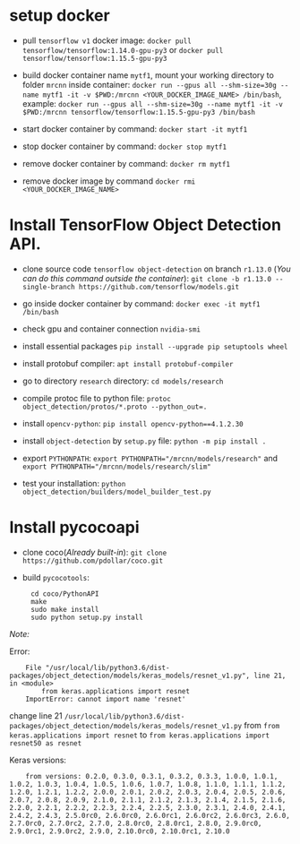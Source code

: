 # setup docker
- pull `tensorflow v1` docker image: `docker pull tensorflow/tensorflow:1.14.0-gpu-py3` or `docker pull tensorflow/tensorflow:1.15.5-gpu-py3`

- build docker container name `mytf1`, mount your working directory to folder `mrcnn` inside container: `docker run --gpus all --shm-size=30g --name mytf1 -it -v $PWD:/mrcnn <YOUR_DOCKER_IMAGE_NAME> /bin/bash`, example: `docker run --gpus all --shm-size=30g --name mytf1 -it -v $PWD:/mrcnn tensorflow/tensorflow:1.15.5-gpu-py3 /bin/bash`

- start docker container by command: `docker start -it mytf1`

- stop docker container by command: `docker stop mytf1`

- remove docker container by command: `docker rm mytf1`

- remove docker image by command `docker rmi <YOUR_DOCKER_IMAGE_NAME>`

# Install TensorFlow Object Detection API.
- clone source code `tensorflow object-detection` on branch `r1.13.0` (*You can do this command outside the container*): `git clone -b r1.13.0 --single-branch https://github.com/tensorflow/models.git`

- go inside docker container by command: `docker exec -it mytf1 /bin/bash`

- check gpu and container connection `nvidia-smi`

- install essential packages `pip install --upgrade pip setuptools wheel`

- install protobuf compiler: `apt install protobuf-compiler`

- go to directory `research` directory: `cd models/research`

- compile protoc file to python file: `protoc object_detection/protos/*.proto --python_out=.`

- install `opencv-python`: `pip install opencv-python==4.1.2.30`

- install `object-detection` by `setup.py` file: `python -m pip install .`

- export `PYTHONPATH`: `export PYTHONPATH="/mrcnn/models/research"` and `export PYTHONPATH="/mrcnn/models/research/slim"`

- test your installation: `python object_detection/builders/model_builder_test.py`

# Install pycocoapi
- clone coco(*Already built-in*): `git clone https://github.com/pdollar/coco.git`

- build `pycocotools`:

        cd coco/PythonAPI
        make
        sudo make install
        sudo python setup.py install


*Note:*

Error:

        File "/usr/local/lib/python3.6/dist-packages/object_detection/models/keras_models/resnet_v1.py", line 21, in <module>
            from keras.applications import resnet
        ImportError: cannot import name 'resnet'

change line 21 `/usr/local/lib/python3.6/dist-packages/object_detection/models/keras_models/resnet_v1.py` from `from keras.applications import resnet` to `from keras.applications import resnet50 as resnet`

Keras versions:

        from versions: 0.2.0, 0.3.0, 0.3.1, 0.3.2, 0.3.3, 1.0.0, 1.0.1, 1.0.2, 1.0.3, 1.0.4, 1.0.5, 1.0.6, 1.0.7, 1.0.8, 1.1.0, 1.1.1, 1.1.2, 1.2.0, 1.2.1, 1.2.2, 2.0.0, 2.0.1, 2.0.2, 2.0.3, 2.0.4, 2.0.5, 2.0.6, 2.0.7, 2.0.8, 2.0.9, 2.1.0, 2.1.1, 2.1.2, 2.1.3, 2.1.4, 2.1.5, 2.1.6, 2.2.0, 2.2.1, 2.2.2, 2.2.3, 2.2.4, 2.2.5, 2.3.0, 2.3.1, 2.4.0, 2.4.1, 2.4.2, 2.4.3, 2.5.0rc0, 2.6.0rc0, 2.6.0rc1, 2.6.0rc2, 2.6.0rc3, 2.6.0, 2.7.0rc0, 2.7.0rc2, 2.7.0, 2.8.0rc0, 2.8.0rc1, 2.8.0, 2.9.0rc0, 2.9.0rc1, 2.9.0rc2, 2.9.0, 2.10.0rc0, 2.10.0rc1, 2.10.0